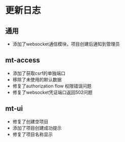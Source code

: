 # 更新日志
## 通用
- 添加了websocket通信模块，项目创建后通知到管理员
## mt-access
- 添加了获取csrf的单独端口
- 移除了未使用的默认数据
- 修复了authorization flow 权限错误问题
- 修复了websocket凭证端口返回502问题
## mt-ui
- 修复了创建空项目
- 添加了项目创建成功提示
- 修复了项目名称显示
